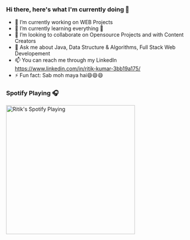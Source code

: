 ### Hi there, here's what I'm currently doing 👋

- 🔭 I’m currently working on WEB Projects
- 🌱 I’m currently learning everything 🤣
- 👯 I’m looking to collaborate on Opensource Projects and with Content Creators
- 💬 Ask me about Java, Data Structure & Algorithms, Full Stack Web Developement
- 📫 You can reach me through my LinkedIn https://www.linkedin.com/in/ritik-kumar-3bb19a175/
- ⚡ Fun fact: Sab moh maya hai😄😄😄



### Spotify Playing 🎧

[<img src="https://novatorem-one-zeta.vercel.app/api/spotify-playing" alt="Ritik's Spotify Playing" width="350" />](https://open.spotify.com/user/314ga2uhgreejio6gahh3skgkody)

